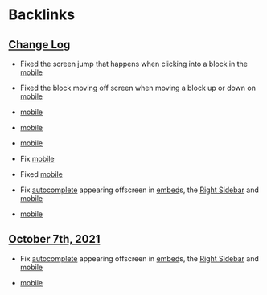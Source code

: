 
# Backlinks
## [Change Log](<Change Log.md>)
- Fixed the screen jump that happens when clicking into a block in the [mobile](<mobile.md>)

- Fixed the block moving off screen when moving a block up or down on [mobile](<mobile.md>)

- [mobile](<mobile.md>)

- [mobile](<mobile.md>)

- [mobile](<mobile.md>)

- Fix [mobile](<mobile.md>)

- Fixed [mobile](<mobile.md>)

- Fix [autocomplete](<autocomplete.md>) appearing offscreen in [embed](<embed.md>)s, the [Right Sidebar](<Right Sidebar.md>) and [mobile](<mobile.md>)

- [mobile](<mobile.md>)

## [October 7th, 2021](<October 7th, 2021.md>)
- Fix [autocomplete](<autocomplete.md>) appearing offscreen in [embed](<embed.md>)s, the [Right Sidebar](<Right Sidebar.md>) and [mobile](<mobile.md>)

- [mobile](<mobile.md>)


